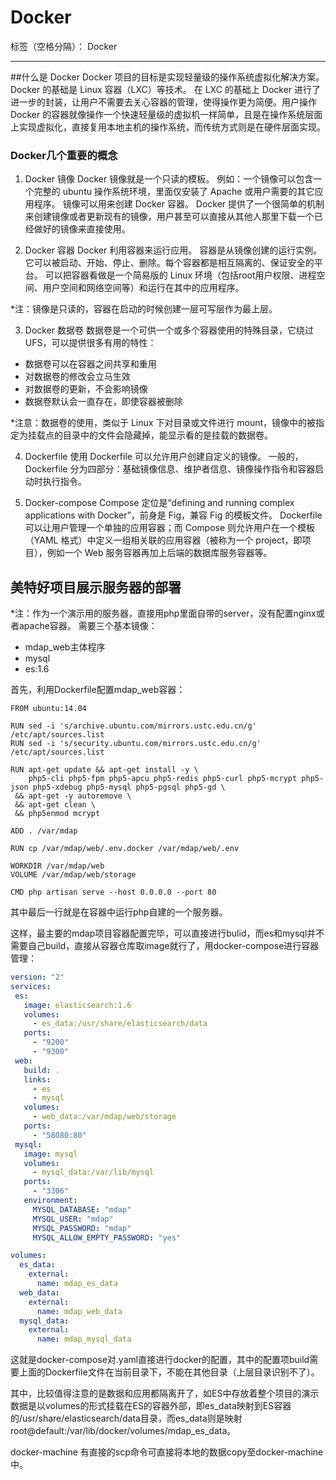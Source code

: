 # Docker

标签（空格分隔）： Docker

---
##什么是 Docker
Docker 项目的目标是实现轻量级的操作系统虚拟化解决方案。 Docker 的基础是 Linux 容器（LXC）等技术。
在 LXC 的基础上 Docker 进行了进一步的封装，让用户不需要去关心容器的管理，使得操作更为简便。用户操作 Docker 的容器就像操作一个快速轻量级的虚拟机一样简单，且是在操作系统层面上实现虚拟化，直接复用本地主机的操作系统，而传统方式则是在硬件层面实现。
### Docker几个重要的概念
1. Docker 镜像
Docker 镜像就是一个只读的模板。
例如：一个镜像可以包含一个完整的 ubuntu 操作系统环境，里面仅安装了 Apache 或用户需要的其它应用程序。
镜像可以用来创建 Docker 容器。
Docker 提供了一个很简单的机制来创建镜像或者更新现有的镜像，用户甚至可以直接从其他人那里下载一个已经做好的镜像来直接使用。

2. Docker 容器
Docker 利用容器来运行应用。
容器是从镜像创建的运行实例。它可以被启动、开始、停止、删除。每个容器都是相互隔离的、保证安全的平台。
可以把容器看做是一个简易版的 Linux 环境（包括root用户权限、进程空间、用户空间和网络空间等）和运行在其中的应用程序。

*注：镜像是只读的，容器在启动的时候创建一层可写层作为最上层。

3. Docker 数据卷
数据卷是一个可供一个或多个容器使用的特殊目录，它绕过 UFS，可以提供很多有用的特性：
- 数据卷可以在容器之间共享和重用
- 对数据卷的修改会立马生效
- 对数据卷的更新，不会影响镜像
- 数据卷默认会一直存在，即使容器被删除

*注意：数据卷的使用，类似于 Linux 下对目录或文件进行 mount，镜像中的被指定为挂载点的目录中的文件会隐藏掉，能显示看的是挂载的数据卷。

4. Dockerfile
使用 Dockerfile 可以允许用户创建自定义的镜像。
一般的，Dockerfile 分为四部分：基础镜像信息、维护者信息、镜像操作指令和容器启动时执行指令。

5. Docker-compose
Compose 定位是“defining and running complex applications with Docker”，前身是 Fig，兼容 Fig 的模板文件。
Dockerfile 可以让用户管理一个单独的应用容器；而 Compose 则允许用户在一个模板（YAML 格式）中定义一组相关联的应用容器（被称为一个 project，即项目），例如一个 Web 服务容器再加上后端的数据库服务容器等。

## 美特好项目展示服务器的部署
*注：作为一个演示用的服务器，直接用php里面自带的server，没有配置nginx或者apache容器。
需要三个基本镜像：

 - mdap_web主体程序
 - mysql
 - es:1.6

首先，利用Dockerfile配置mdap_web容器：
```
FROM ubuntu:14.04

RUN sed -i 's/archive.ubuntu.com/mirrors.ustc.edu.cn/g' /etc/apt/sources.list
RUN sed -i 's/security.ubuntu.com/mirrors.ustc.edu.cn/g' /etc/apt/sources.list

RUN apt-get update && apt-get install -y \
    php5-cli php5-fpm php5-apcu php5-redis php5-curl php5-mcrypt php5-json php5-xdebug php5-mysql php5-pgsql php5-gd \
 && apt-get -y autoremove \
 && apt-get clean \
 && php5enmod mcrypt

ADD . /var/mdap

RUN cp /var/mdap/web/.env.docker /var/mdap/web/.env

WORKDIR /var/mdap/web
VOLUME /var/mdap/web/storage

CMD php artisan serve --host 0.0.0.0 --port 80

```
其中最后一行就是在容器中运行php自建的一个服务器。

这样，最主要的mdap项目容器配置完毕，可以直接进行bulid，而es和mysql并不需要自己build，直接从容器仓库取image就行了，用docker-compose进行容器管理：

```yaml
version: "2"
services:
 es:
   image: elasticsearch:1.6
   volumes:
     - es_data:/usr/share/elasticsearch/data
   ports:
     - "9200"
     - "9300"
 web:
   build: .
   links:
     - es
     - mysql
   volumes:
     - web_data:/var/mdap/web/storage
   ports:
     - "58080:80"
 mysql:
   image: mysql
   volumes:
     - mysql_data:/var/lib/mysql
   ports:
     - "3306"
   environment:
     MYSQL_DATABASE: "mdap"
     MYSQL_USER: "mdap"
     MYSQL_PASSWORD: "mdap"
     MYSQL_ALLOW_EMPTY_PASSWORD: "yes"

volumes:
  es_data:
    external:
      name: mdap_es_data
  web_data:
    external:
      name: mdap_web_data
  mysql_data:
    external:
      name: mdap_mysql_data
```

这就是docker-compose对.yaml直接进行docker的配置，其中的配置项build需要上面的Dockerfile文件在当前目录下，不能在其他目录（上层目录识别不了）。

其中，比较值得注意的是数据和应用都隔离开了，如ES中存放着整个项目的演示数据是以volumes的形式挂载在ES的容器外部，即es_data映射到ES容器的/usr/share/elasticsearch/data目录，而es_data则是映射root@default:/var/lib/docker/volumes/mdap_es_data。

docker-machine 有直接的scp命令可直接将本地的数据copy至docker-machine中。
